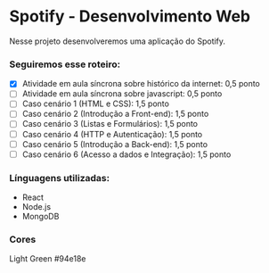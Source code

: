 # Spotify - Desenvolvimento Web

Nesse projeto desenvolveremos uma aplicação do Spotify.

### Seguiremos esse roteiro:
- [x] Atividade em aula síncrona sobre histórico da internet: 0,5 ponto
- [ ] Atividade em aula síncrona sobre javascript: 0,5 ponto
- [ ] Caso cenário 1 (HTML e CSS): 1,5 ponto
- [ ] Caso cenário 2 (Introdução a Front-end): 1,5 ponto
- [ ] Caso cenário 3 (Listas e Formulários): 1,5 ponto
- [ ] Caso cenário 4 (HTTP e Autenticação): 1,5 ponto
- [ ] Caso cenário 5 (Introdução a Back-end): 1,5 ponto
- [ ] Caso cenário 6 (Acesso a dados e Integração): 1,5 ponto

### Línguagens utilizadas:
- React
- Node.js
- MongoDB

### Cores
Light Green #94e18e